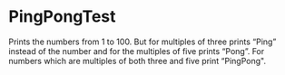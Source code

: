 # PingPongTest
Prints the numbers from 1 to 100. But for multiples of three prints “Ping” instead of the number and for the multiples of five prints “Pong”. For numbers which are multiples of both three and five print “PingPong".
